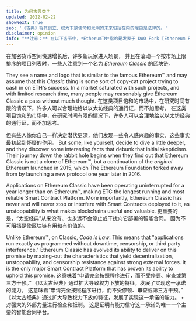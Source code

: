 ```yaml
---
title: 为何古典类？
updated: 2022-02-22
showNext: true
seo: '《古典》将其创立、权力下放使命和光明的未来包括在内的理由是法律的。'
disclaimer: opinion
info: "**注意：** 在以下各节中，*EtherumTM*指的是发表于 DAO Fork [Ethereum Foundation](https://eferum)。 rg) Mainnet Chain，不要与Ethereum *protocol*混淆，因为它使用了许多区块链项目，包括Ethereum Classic"
---
```


在加密货币空间快速增长后，许多新玩家进入场景， 并且在滚动一个按市场上限排序的项目列表时，一些人注意到一个名为 _Ethereum Classic_ 的区块链。

They see a name and logo that is similar to the famous Ethereum™ and may assume that this _Classic_ thing is some sort of copy-cat project trying to cash in on ETH's success. In a market saturated with such projects, and with limited research time, many people may reasonably give Ethereum Classic a pass without much thought. 在这类项目饱和的市场中，在研究时间有限的情况下，许多人可以合理地给以以太坊经典的通行证，而不加思考。 在这类项目饱和的市场中，在研究时间有限的情况下，许多人可以合理地给以以太坊经典的通行证，而不加思考。

但有些人像你自己一样决定潜伏更深，他们发现一些令人感兴趣的事实，这些事实最初起到怀疑的作用。 But some, like yourself, decide to dive a little deeper, and they discover some interesting facts that debunk that initial skepticism. Their journey down the rabbit hole begins when they find out that Ethereum Classic is not a clone of Ethereum™, but a continuation of the *original* Ethereum launched in 2015, which The Ethereum Foundation forked away from by launching a new protocol one year later in 2016.

Applications on Ethereum Classic have been operating uninterrupted for a year longer than on Ethereum™, making ETC the longest running and most reliable Smart Contract Platform. More importantly, Ethereum Classic has never and will never stop or interfere with Smart Contracts deployed to it, as unstoppability is what makes blockchains useful and valuable. 更重要的是，“太空经典”从来没有、也永远不会停止或干扰向它部署的智能合同。 因为不可阻挡是使区块链有用和有价值的。

Unlike Ethereum™, on Classic, _Code is Law_. This means that "applications run exactly as programmed without downtime, censorship, or third party interference." Ethereum Classic has evolved its ability to deliver on this promise by maxing-out the characteristics that yield decentralization, unstoppability, and censorship resistance against strong external forces. It is the only major Smart Contract Platform that has proven its ability to uphold this promise. 这意味着“申请完全按照程序进行，而不受停顿、审查或第三方干预。” 《以太古经典》通过扩大导致权力下放的特征，发展了实现这一承诺的能力。 这意味着“申请完全按照程序进行，而不受停顿、审查或第三方干预。” 《以太古经典》通过扩大导致权力下放的特征，发展了实现这一承诺的能力。 • 对强大的外部力量进行检查和抵制。 这是证明有能力信守这一承诺的唯一一个主要的智能合同平台。
